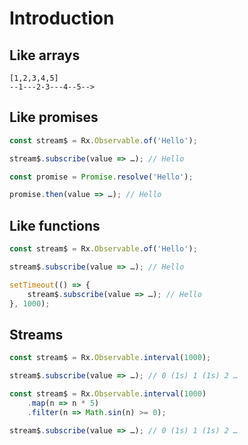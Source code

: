 # Introduction

## Like arrays

```
[1,2,3,4,5]
--1---2-3---4--5-->
```

## Like promises

```js
const stream$ = Rx.Observable.of('Hello');

stream$.subscribe(value => …); // Hello

const promise = Promise.resolve('Hello');

promise.then(value => …); // Hello
```

## Like functions

```js
const stream$ = Rx.Observable.of('Hello');

stream$.subscribe(value => …); // Hello

setTimeout(() => {
    stream$.subscribe(value => …); // Hello
}, 1000);
```

## Streams

```js
const stream$ = Rx.Observable.interval(1000);

stream$.subscribe(value => …); // 0 (1s) 1 (1s) 2 …
```

```js
const stream$ = Rx.Observable.interval(1000)
    .map(n => n * 5)
    .filter(n => Math.sin(n) >= 0);

stream$.subscribe(value => …); // 0 (1s) 1 (1s) 2 …
```
